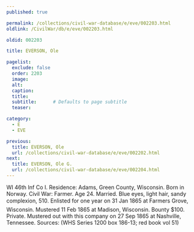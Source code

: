 ```yaml
---
published: true

permalink: /collections/civil-war-database/e/eve/002203.html
oldlink: /CivilWar/db/e/eve/002203.html

oldid: 002203

title: EVERSON, Ole

pagelist:
  exclude: false
  order: 2203
  image: 
  alt:
  caption:
  title:
  subtitle:      # Defaults to page subtitle
  teaser:

category: 
  - E 
  - EVE

previous:
  title: EVERSON, Ole
  url: /collections/civil-war-database/e/eve/002202.html  
next:
  title: EVERSON, Ole G.
  url: /collections/civil-war-database/e/eve/002204.html   
---
```

WI 46th Inf Co I. Residence: Adams, Green County, Wisconsin. Born in Norway. Civil War: Farmer. Age 24. Married. Blue eyes, light hair, sandy complexion, 5&#146;10&#148;. Enlisted for one year on 31 Jan 1865 at Farmers Grove, Wisconsin. Mustered 11 Feb 1865 at Madison, Wisconsin. Bounty $100. Private. Mustered out with this company on 27 Sep 1865 at Nashville, Tennessee. Sources: (WHS Series 1200 box 186-13; red book vol 51)
